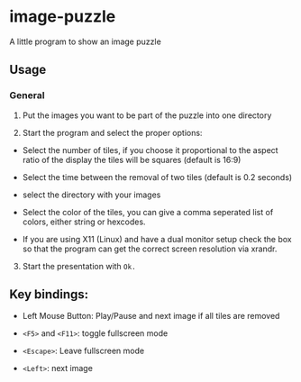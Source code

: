 # image-puzzle

A little program to show an image puzzle

## Usage

### General

1. Put the images you want to be part of the puzzle into one directory

2. Start the program and select the proper options:

  * Select the number of tiles, if you choose it proportional to the aspect ratio
    of the display the tiles will be squares (default is 16:9)

  * Select the time between the removal of two tiles (default is 0.2 seconds)

  * select the directory with your images

  * Select the color of the tiles, you can give a comma seperated list of
    colors, either string or hexcodes.

  * If you are using X11 (Linux) and have a dual monitor setup check the box
    so that the program can get the correct screen resolution via xrandr.

3. Start the presentation with `Ok.`

## Key bindings:

* Left Mouse Button: Play/Pause and next image if all tiles are removed

* `<F5>` and `<F11>`: toggle fullscreen mode

* `<Escape>`: Leave fullscreen mode

* `<Left>`: next image
